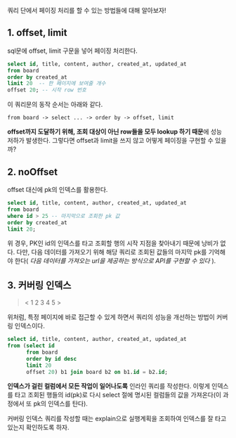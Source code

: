 쿼리 단에서 페이징 처리를 할 수 있는 방법들에 대해 알아보자!

## 1. offset, limit

sql문에 offset, limit 구문을 넣어 페이징 처리한다.

```sql
select id, title, content, author, created_at, updated_at
from board
order by created_at
limit 20  -- 한 페이지에 보여줄 개수
offset 20; -- 시작 row 번호
```

이 쿼리문의 동작 순서는 아래와 같다.

```
from board -> select ... -> order by -> offset, limit
```

**offset까지 도달하기 위해, 조회 대상이 아닌 row들을 모두 lookup 하기 때문**에 성능 저하가 발생한다. 그렇다면 offset과 limit을 쓰지 않고 어떻게 페이징을 구현할 수 있을까?

## 2. noOffset

offset 대신에 pk의 인덱스를 활용한다.

```sql
select id, title, content, author, created_at, updated_at
from board
where id > 25 -- 마지막으로 조회한 pk 값
order by created_at
limit 20;
```

위 경우, PK인 id의 인덱스를 타고 조회할 행의 시작 지점을 찾아내기 때문에 낭비가 없다. 다만, 다음 데이터를 가져오기 위해 해당 쿼리로 조회된 값들의 마지막 pk를 기억해야 한다( _다음 데이터를 가져오는 url을 제공하는 방식으로 API를 구현할 수 있다_ ).

## 3. 커버링 인덱스

> < 1 2 3 4 5 >

위처럼, 특정 페이지에 바로 접근할 수 있게 하면서 쿼리의 성능을 개선하는 방법이 커버링 인덱스이다.

```sql
select id, title, content, author, created_at, updated_at
from (select id
      from board
      order by id desc
      limit 20
      offset 20) b1 join board b2 on b1.id = b2.id;
```

**인덱스가 걸린 컬럼에서 모든 작업이 일어나도록** 인라인 쿼리를 작성한다. 이렇게 인덱스를 타고 조회된 행들의 id(pk)로 다시 select 절에 명시된 컬럼들의 값을 가져온다(이 과정에서 또 pk의 인덱스를 탄다).

커버링 인덱스 쿼리를 작성할 때는 explain으로 실행계획을 조회하여 인덱스를 잘 타고 있는지 확인하도록 하자.
